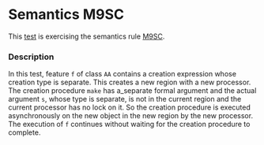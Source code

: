 # Semantics M9SC

This [test](.) is exercising the semantics rule [M9SC](../Readme.md).

### Description

In this test, feature `f` of class `AA` contains a creation expression whose creation type is separate. This creates a new region with a new processor. The creation procedure `make` has a_separate formal argument and the actual argument `s`, whose type is separate, is not in the current region and the current processor has no lock on it. So the creation procedure is executed asynchronously on the new object in the new region by the new processor. The execution of `f` continues without waiting for the creation procedure to complete.
